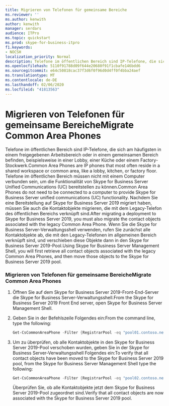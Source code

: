 ```yaml
---
title: Migrieren von Telefonen für gemeinsame Bereiche
ms.reviewer: ''
ms.author: kenwith
author: kenwith
manager: serdars
audience: ITPro
ms.topic: quickstart
ms.prod: skype-for-business-itpro
f1.keywords:
- NOCSH
localization_priority: Normal
description: Telefone im öffentlichen Bereich sind IP-Telefone, die sich am häufigsten in einem freigegebenen Arbeitsbereich oder in einem gemeinsamen Bereich befinden, beispielsweise in einer Lobby, einer Küche oder einem Factory-Stockwerk. Telefone im öffentlichen Bereich müssen nicht mit einem Computer verbunden sein, um die Funktionalität von Skype for Business Server Unified Communications (UC) bereitstellen zu können. Nachdem Sie eine Bereitstellung auf Skype for Business Server 2019 migriert haben, müssen Sie auch die Kontaktobjekte migrieren, die mit dem Legacy-Telefon des öffentlichen Bereichs verknüpft sind. Mit der Skype for Business Server-Verwaltungsshell rufen Sie zunächst alle Kontaktobjekte ab, die mit den Legacy-Telefonen im öffentlichen Bereich verknüpft sind, und verschieben diese Objekte dann in den Skype for Business Server 2019-Pool.
ms.openlocfilehash: 5110f91788d09f644e20680f91f1cbafe146bdd6
ms.sourcegitcommit: e64c50818cac37f3d6f0f96d0d4ff0f4bba24aef
ms.translationtype: MT
ms.contentlocale: de-DE
ms.lasthandoff: 02/06/2020
ms.locfileid: "41813563"
---
```

# <a name="migrate-common-area-phones"></a><span data-ttu-id="f6426-106">Migrieren von Telefonen für gemeinsame Bereiche</span><span class="sxs-lookup"><span data-stu-id="f6426-106">Migrate Common Area Phones</span></span>

<span data-ttu-id="f6426-107">Telefone im öffentlichen Bereich sind IP-Telefone, die sich am häufigsten in einem freigegebenen Arbeitsbereich oder in einem gemeinsamen Bereich befinden, beispielsweise in einer Lobby, einer Küche oder einem Factory-Stockwerk.</span><span class="sxs-lookup"><span data-stu-id="f6426-107">Common Area Phones are IP phones that most often reside in a shared workspace or common area, like a lobby, kitchen, or factory floor.</span></span> <span data-ttu-id="f6426-108">Telefone im öffentlichen Bereich müssen nicht mit einem Computer verbunden sein, um die Funktionalität von Skype for Business Server Unified Communications (UC) bereitstellen zu können.</span><span class="sxs-lookup"><span data-stu-id="f6426-108">Common Area Phones do not need to be connected to a computer to provide Skype for Business Server unified communications (UC) functionality.</span></span> <span data-ttu-id="f6426-109">Nachdem Sie eine Bereitstellung auf Skype for Business Server 2019 migriert haben, müssen Sie auch die Kontaktobjekte migrieren, die mit dem Legacy-Telefon des öffentlichen Bereichs verknüpft sind.</span><span class="sxs-lookup"><span data-stu-id="f6426-109">After migrating a deployment to Skype for Business Server 2019, you must also migrate the contact objects associated with the legacy Common Area Phone.</span></span> <span data-ttu-id="f6426-110">Wenn Sie die Skype for Business Server-Verwaltungsshell verwenden, rufen Sie zunächst alle Kontaktobjekte ab, die mit den Legacy-Telefonen im allgemeinen Bereich verknüpft sind, und verschieben diese Objekte dann in den Skype for Business Server 2019-Pool.</span><span class="sxs-lookup"><span data-stu-id="f6426-110">Using Skype for Business Server Management Shell, you will first retrieve all contact objects associated with the legacy Common Area Phones, and then move those objects to the Skype for Business Server 2019 pool.</span></span>
  
### <a name="migrate-common-area-phones"></a><span data-ttu-id="f6426-111">Migrieren von Telefonen für gemeinsame Bereiche</span><span class="sxs-lookup"><span data-stu-id="f6426-111">Migrate Common Area Phones</span></span>

1. <span data-ttu-id="f6426-112">Öffnen Sie auf dem Skype for Business Server 2019-Front-End-Server die Skype for Business Server-Verwaltungsshell.</span><span class="sxs-lookup"><span data-stu-id="f6426-112">From the Skype for Business Server 2019 Front End server, open Skype for Business Server Management Shell.</span></span>
    
2. <span data-ttu-id="f6426-113">Geben Sie in der Befehlszeile Folgendes ein:</span><span class="sxs-lookup"><span data-stu-id="f6426-113">From the command line, type the following:</span></span>
    
   ```PowerShell
   Get-CsCommonAreaPhone -Filter {RegistrarPool -eq "pool01.contoso.net"} | Move-CsCommonAreaPhone -Target pool02.contoso.net
   ```

3. <span data-ttu-id="f6426-114">Um zu überprüfen, ob alle Kontaktobjekte in den Skype for Business Server 2019-Pool verschoben wurden, geben Sie in der Skype for Business Server-Verwaltungsshell Folgendes ein:</span><span class="sxs-lookup"><span data-stu-id="f6426-114">To verify that all contact objects have been moved to the Skype for Business Server 2019 pool, from the Skype for Business Server Management Shell type the following:</span></span>
    
   ```PowerShell
   Get-CsCommonAreaPhone -Filter {RegistrarPool -eq "pool02.contoso.net"}
   ```

    <span data-ttu-id="f6426-115">Überprüfen Sie, ob alle Kontaktobjekte jetzt dem Skype for Business Server 2019-Pool zugeordnet sind.</span><span class="sxs-lookup"><span data-stu-id="f6426-115">Verify that all contact objects are now associated with the Skype for Business Server 2019 pool.</span></span>
    

